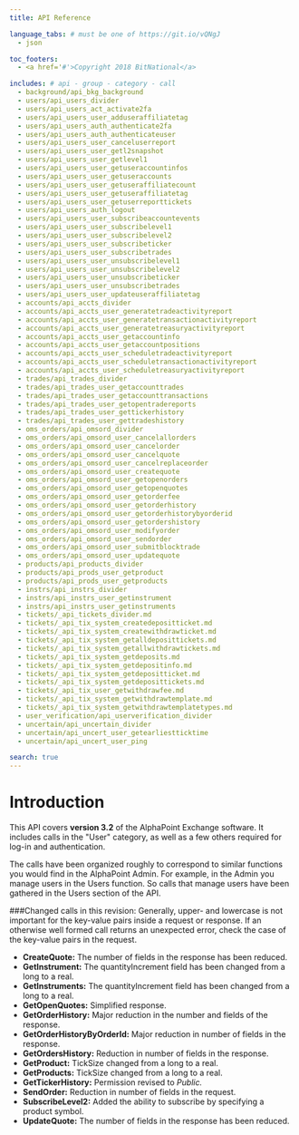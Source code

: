 ```yaml
---
title: API Reference

language_tabs: # must be one of https://git.io/vQNgJ
  - json

toc_footers:
  - <a href='#'>Copyright 2018 BitNational</a>

includes: # api - group - category - call
  - background/api_bkg_background
  - users/api_users_divider
  - users/api_users_act_activate2fa
  - users/api_users_user_adduseraffiliatetag
  - users/api_users_auth_authenticate2fa
  - users/api_users_auth_authenticateuser
  - users/api_users_user_canceluserreport
  - users/api_users_user_getl2snapshot
  - users/api_users_user_getlevel1
  - users/api_users_user_getuseraccountinfos
  - users/api_users_user_getuseraccounts
  - users/api_users_user_getuseraffiliatecount
  - users/api_users_user_getuseraffiliatetag
  - users/api_users_user_getuserreporttickets
  - users/api_users_auth_logout
  - users/api_users_user_subscribeaccountevents
  - users/api_users_user_subscribelevel1
  - users/api_users_user_subscribelevel2
  - users/api_users_user_subscribeticker
  - users/api_users_user_subscribetrades
  - users/api_users_user_unsubscribelevel1
  - users/api_users_user_unsubscribelevel2
  - users/api_users_user_unsubscribeticker
  - users/api_users_user_unsubscribetrades
  - users/api_users_user_updateuseraffiliatetag
  - accounts/api_accts_divider
  - accounts/api_accts_user_generatetradeactivityreport
  - accounts/api_accts_user_generatetransactionactivityreport
  - accounts/api_accts_user_generatetreasuryactivityreport
  - accounts/api_accts_user_getaccountinfo
  - accounts/api_accts_user_getaccountpositions
  - accounts/api_accts_user_scheduletradeactivityreport
  - accounts/api_accts_user_scheduletransactionactivityreport
  - accounts/api_accts_user_scheduletreasuryactivityreport
  - trades/api_trades_divider
  - trades/api_trades_user_getaccounttrades
  - trades/api_trades_user_getaccounttransactions
  - trades/api_trades_user_getopentradereports
  - trades/api_trades_user_gettickerhistory
  - trades/api_trades_user_gettradeshistory
  - oms_orders/api_omsord_divider
  - oms_orders/api_omsord_user_cancelallorders
  - oms_orders/api_omsord_user_cancelorder
  - oms_orders/api_omsord_user_cancelquote
  - oms_orders/api_omsord_user_cancelreplaceorder
  - oms_orders/api_omsord_user_createquote
  - oms_orders/api_omsord_user_getopenorders
  - oms_orders/api_omsord_user_getopenquotes
  - oms_orders/api_omsord_user_getorderfee
  - oms_orders/api_omsord_user_getorderhistory
  - oms_orders/api_omsord_user_getorderhistorybyorderid
  - oms_orders/api_omsord_user_getordershistory
  - oms_orders/api_omsord_user_modifyorder
  - oms_orders/api_omsord_user_sendorder
  - oms_orders/api_omsord_user_submitblocktrade
  - oms_orders/api_omsord_user_updatequote
  - products/api_products_divider
  - products/api_prods_user_getproduct
  - products/api_prods_user_getproducts
  - instrs/api_instrs_divider
  - instrs/api_instrs_user_getinstrument
  - instrs/api_instrs_user_getinstruments
  - tickets/_api_tickets_divider.md
  - tickets/_api_tix_system_createdepositticket.md
  - tickets/_api_tix_system_createwithdrawticket.md
  - tickets/_api_tix_system_getalldeposittickets.md
  - tickets/_api_tix_system_getallwithdrawtickets.md
  - tickets/_api_tix_system_getdeposits.md
  - tickets/_api_tix_system_getdepositinfo.md
  - tickets/_api_tix_system_getdepositticket.md
  - tickets/_api_tix_system_getdeposittickets.md
  - tickets/_api_tix_user_getwithdrawfee.md
  - tickets/_api_tix_system_getwithdrawtemplate.md
  - tickets/_api_tix_system_getwithdrawtemplatetypes.md
  - user_verification/api_userverification_divider
  - uncertain/api_uncertain_divider
  - uncertain/api_uncert_user_getearliestticktime
  - uncertain/api_uncert_user_ping

search: true
---
```


# Introduction

This API covers **version 3.2** of the AlphaPoint Exchange software. It includes calls in the "User" category, as well as a few others required for log-in and authentication.

The calls have been organized roughly to correspond to similar functions you would find in the AlphaPoint Admin. For example, in the Admin you manage users in the Users function. So calls that manage users have been gathered in the Users section of the API.

###Changed calls in this revision:
Generally, upper- and lowercase is not important for the key-value pairs inside a request or response. If an otherwise well formed call returns an unexpected error, check the case of the key-value pairs in the request.

- **CreateQuote:** The number of fields in the response has been reduced.
- **GetInstrument:** The quantityIncrement field has been changed from a long to a real.
- **GetInstruments:** The quantityIncrement field has been changed from a long to a real.
- **GetOpenQuotes:** Simplified response.
- **GetOrderHistory:** Major reduction in the number and fields of the response.
- **GetOrderHistoryByOrderId:** Major reduction in number of fields in the response.
- **GetOrdersHistory:** Reduction in number of fields in the response.
- **GetProduct:** TickSize changed from a long to a real.
- **GetProducts:** TickSize changed from a long to a real.
- **GetTickerHistory:** Permission revised to _Public._
- **SendOrder:** Reduction in number of fields in the request.
- **SubscribeLevel2:** Added the ability to subscribe by specifying a product symbol.
- **UpdateQuote:** The number of fields in the response has been reduced.
